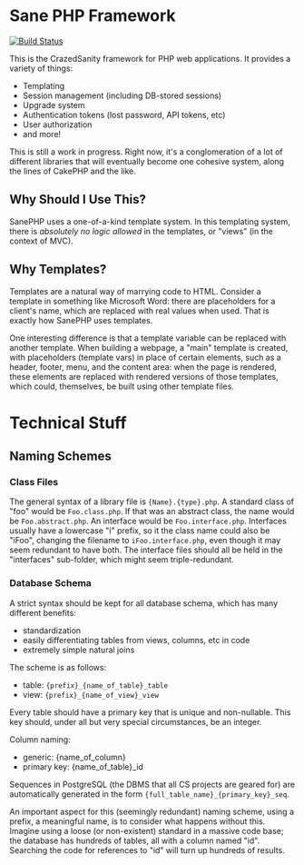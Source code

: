 # Sane PHP Framework

[![Build Status](https://travis-ci.org/crazedsanity/sanephp.svg?branch=master)](https://travis-ci.org/crazedsanity/sanephp)

This is the CrazedSanity framework for PHP web applications.  It provides a 
variety of things:
 * Templating
 * Session management (including DB-stored sessions)
 * Upgrade system
 * Authentication tokens (lost password, API tokens, etc)
 * User authorization
 * and more!

This is still a work in progress. Right now, it's a conglomeration of a lot of 
different libraries that will eventually become one cohesive system, along the 
lines of CakePHP and the like.

## Why Should I Use This?

SanePHP uses a one-of-a-kind template system.  In this templating system, there 
is *absolutely no logic allowed* in the templates, or "views" (in the context 
of MVC).

## Why Templates?

Templates are a natural way of marrying code to HTML.  Consider a template in something like 
Microsoft Word: there are placeholders for a client's name, which are replaced 
with real values when used.  That is exactly how SanePHP uses templates.

One interesting difference is that a template variable can be replaced with 
another template. When building a webpage, a "main" template is created, 
with placeholders (template vars) in place of certain elements, such as a 
header, footer, menu, and the content area: when the page is rendered, these 
elements are replaced with rendered versions of those templates, which could, 
themselves, be built using other template files.

# Technical Stuff

## Naming Schemes

### Class Files

The general syntax of a library file is ```{Name}.{type}.php```. A standard 
class of "foo" would be ```Foo.class.php```.  If that was an abstract class, 
the name would be ```Foo.abstract.php```.  An interface would be 
```Foo.interface.php```.  Interfaces usually have a lowercase "i" prefix, so it 
the class name could also be "iFoo", changing the filename to 
```iFoo.interface.php```, even though it may seem redundant to have both.  The 
interface files should all be held in the "interfaces" sub-folder, which might 
seem triple-redundant.

### Database Schema

A strict syntax should be kept for all database schema, which has many different 
benefits: 
 * standardization
 * easily differentiating tables from views, columns, etc in code
 * extremely simple natural joins

The scheme is as follows: 
 * table: ```{prefix}_{name_of_table}_table```
 * view: ```{prefix}_{name_of_view}_view```

Every table should have a primary key that is unique and non-nullable.  This key 
should, under all but very special circumstances, be an integer.
 
Column naming:
 * generic: {name_of_column}
 * primary key: {name_of_table}_id

Sequences in PostgreSQL (the DBMS that all CS projects are geared for) are 
automatically generated in the form ```{full_table_name}_{primary_key}_seq```.

An important aspect for this (seemingly redundant) naming scheme, using a 
prefix, a meaningful name, is to consider what happens without this. Imagine 
using a loose (or non-existent) standard in a massive code base; the database 
has hundreds of tables, all with a column named "id".  Searching the code for 
references to "id" will turn up hundreds of results.
